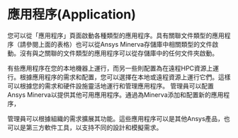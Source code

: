 # 應用程序(Application)

您可以從「應用程序」頁面啟動各種類型的應用程序。具有關聯文件類型的應用程序（請參閱上面的表格）也可以從Ansys Minerva存儲庫中相關類型的文件啟動。沒有與之關聯的文件類型的應用程序可以從存儲庫中的任何文件夾啟動。&#x20;

有些應用程序在您的本地機器上運行，而另一些則配置為在遠程HPC資源上運行。根據應用程序的需求和配置，您可以選擇在本地或遠程資源上運行它們。這樣可以根據您的需求和硬件設施靈活地運行和管理應用程序。 管理員可以配置Ansys Minerva以提供其他可用應用程序。通過為Minerva添加和配置新的應用程序，

管理員可以根據組織的需求擴展其功能。這些應用程序可以是其他Ansys產品，也可以是第三方軟件工具，以支持不同的設計和模擬需求。
